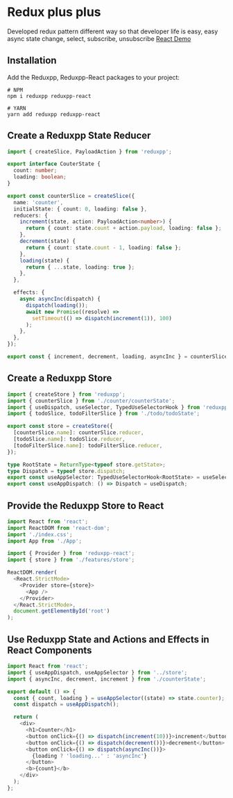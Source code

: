 # Redux plus plus

Developed redux pattern different way so that developer life is easy, easy async state change, select, subscribe, unsubscribe [React Demo](https://stackblitz.com/edit/reduxpp-react-demo?file=index.tsx)

## Installation

Add the Reduxpp, Reduxpp-React packages to your project:

```
# NPM
npm i reduxpp reduxpp-react
```

```
# YARN
yarn add reduxpp reduxpp-react
```

## Create a Reduxpp State Reducer

```ts
import { createSlice, PayloadAction } from 'reduxpp';

export interface CouterState {
  count: number;
  loading: boolean;
}

export const counterSlice = createSlice({
  name: 'counter',
  initialState: { count: 0, loading: false },
  reducers: {
    increment(state, action: PayloadAction<number>) {
      return { count: state.count + action.payload, loading: false };
    },
    decrement(state) {
      return { count: state.count - 1, loading: false };
    },
    loading(state) {
      return { ...state, loading: true };
    },
  },

  effects: {
    async asyncInc(dispatch) {
      dispatch(loading());
      await new Promise((resolve) =>
        setTimeout(() => dispatch(increment(1)), 100)
      );
    },
  },
});

export const { increment, decrement, loading, asyncInc } = counterSlice.actions;
```

## Create a Reduxpp Store

```ts
import { createStore } from 'reduxpp';
import { counterSlice } from './counter/counterState';
import { useDispatch, useSelector, TypedUseSelectorHook } from 'reduxpp-react';
import { todoSlice, todoFilterSlice } from './todo/todoState';

export const store = createStore({
  [counterSlice.name]: counterSlice.reducer,
  [todoSlice.name]: todoSlice.reducer,
  [todoFilterSlice.name]: todoFilterSlice.reducer,
});

type RootState = ReturnType<typeof store.getState>;
type Dispatch = typeof store.dispatch;
export const useAppSelector: TypedUseSelectorHook<RootState> = useSelector;
export const useAppDispatch: () => Dispatch = useDispatch;
```

## Provide the Reduxpp Store to React

```ts
import React from 'react';
import ReactDOM from 'react-dom';
import './index.css';
import App from './App';

import { Provider } from 'reduxpp-react';
import { store } from './features/store';

ReactDOM.render(
  <React.StrictMode>
    <Provider store={store}>
      <App />
    </Provider>
  </React.StrictMode>,
  document.getElementById('root')
);
```

## Use Reduxpp State and Actions and Effects in React Components

```ts
import React from 'react';
import { useAppDispatch, useAppSelector } from '../store';
import { asyncInc, decrement, increment } from './counterState';

export default () => {
  const { count, loading } = useAppSelector((state) => state.counter);
  const dispatch = useAppDispatch();

  return (
    <div>
      <h1>Counter</h1>
      <button onClick={() => dispatch(increment(10))}>increment</button>
      <button onClick={() => dispatch(decrement())}>decrement</button>
      <button onClick={() => dispatch(asyncInc())}>
        {loading ? 'loading...' : 'asyncInc'}
      </button>
      <b>{count}</b>
    </div>
  );
};
```
